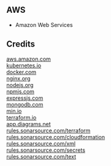 AWS
---

- Amazon Web Services

Credits
-------
[aws.amazon.com](https://aws.amazon.com/)  
[kubernetes.io](https://kubernetes.io/)  
[docker.com](https://docker.com/)  
[nginx.org](https://nginx.org/)  
[nodejs.org](https://nodejs.org/)  
[npmjs.com](https://npmjs.com/)  
[expressjs.com](https://expressjs.com/)  
[mongodb.com](https://mongodb.com/)  
[min.io](https://min.io/)  
[terraform.io](https://terraform.io/)  
[app.diagrams.net](https://app.diagrams.net/)  
[rules.sonarsource.com/terraform](https://rules.sonarsource.com/terraform/)  
[rules.sonarsource.com/cloudformation](https://rules.sonarsource.com/cloudformation/)  
[rules.sonarsource.com/xml](https://rules.sonarsource.com/xml/)  
[rules.sonarsource.com/secrets](https://rules.sonarsource.com/secrets/)  
[rules.sonarsource.com/text](https://rules.sonarsource.com/text/)

